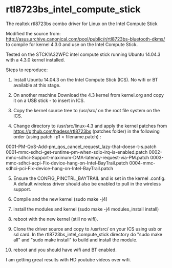 # rtl8723bs_intel_compute_stick
The realtek rtl8723bs combo driver for Linux on the Intel Compute Stick

Modified the source from:  http://asus.archive.canonical.com/pool/public/r/rtl8723bs-bluetooth-dkms/
to compile for kernel 4.3.0 and use on the Intel Compute Stick.

Tested on the STCK1A32WFC intel compute stick running Ubuntu 14.04.3 with a 4.3.0 kernel installed.

Steps to reproduce:

1) Install Ubuntu 14.04.3 on the Intel Compute Stick (ICS). No wifi or BT available at this stage.

2) On another machine Download the 4.3 kernel from kernel.org and copy it on a USB stick - to insert in ICS.

3) Copy the kernel source tree to /usr/src/ on the root file system on the ICS.

4) Change directory to /usr/src/linux-4.3 and apply the kernel patches from https://github.com/hadess/rtl8723bs (patches folder) in the following order (using patch -p1 < filename.patch) :

0001-PM-QoS-Add-pm_qos_cancel_request_lazy-that-doesn-t-s.patch
0001-mmc-sdhci-get-runtime-pm-when-sdio-irq-is-enabled.patch
0002-mmc-sdhci-Support-maximum-DMA-latency-request-via-PM.patch
0003-mmc-sdhci-acpi-Fix-device-hang-on-Intel-BayTrail.patch
0004-mmc-sdhci-pci-Fix-device-hang-on-Intel-BayTrail.patch

5) Ensure the CONFIG_PINCTRL_BAYTRAIL and is set in the kernel .config.  A default wireless driver should also be enabled to pull in the wireless support.

6) Compile and the new kernel (sudo make -j4)

7) install the modules and kernel (sudo make -j4 modules_install install)

8) reboot with the new kernel (still no wifi).

9) Clone the driver source and copy to /usr/src/ on your ICS using usb or sd card.  In the rtl8723bs_intel_compute_stick directory do "sudo make all" and "sudo make install" to build and install the module.

10) reboot and you should have wifi and BT enabled.

I am getting great results with HD youtube videos over wifi.
